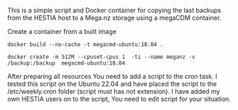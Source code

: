 This is a simple script and Docker container for copying the last backups from the HESTIA host to a Mega.nz storage using a megaCDM container.


Create a container from a built image

    docker build --no-cache -t megacmd-ubuntu:18.04 .

    docker create -m 512M --cpuset-cpus 1  -ti --name meganz -v /backup:/backup  megacmd-ubuntu:18.04

After preparing all resources You need to add a script to the cron task. I tested this script on the Ubuntu 22.04 and have placed the script to the /etc/weekly.cron folder (script must has not extension). 
I have added my own HESTIA users on to the script, You need to edit script for your situation.
